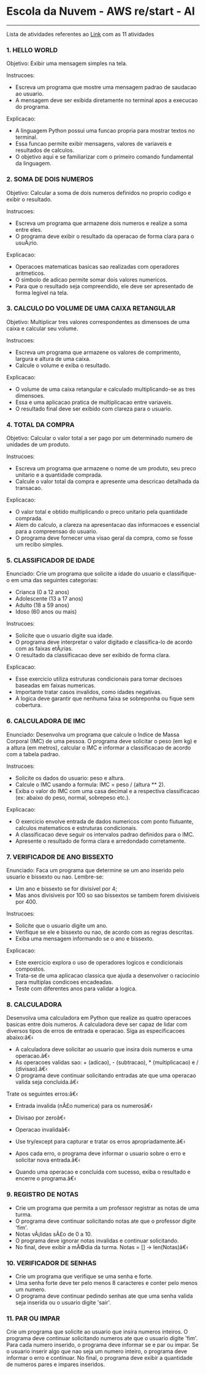 # Escola da Nuvem - AWS re/start - AI
---
Lista de atividades referentes ao [Link](https://modulo-ia.s3.us-east-2.amazonaws.com/atividades-propostas.txt) com as 11 atividades

### 1. HELLO WORLD

Objetivo:
Exibir uma mensagem simples na tela.

Instrucoes:
- Escreva um programa que mostre uma mensagem padrao de saudacao ao usuario.
- A mensagem deve ser exibida diretamente no terminal apos a execucao do programa.

Explicacao:
- A linguagem Python possui uma funcao propria para mostrar textos no terminal.
- Essa funcao permite exibir mensagens, valores de variaveis e resultados de calculos.
- O objetivo aqui e se familiarizar com o primeiro comando fundamental da linguagem.

### 2. SOMA DE DOIS NUMEROS

Objetivo:
Calcular a soma de dois numeros definidos no proprio codigo e exibir o resultado.

Instrucoes:
- Escreva um programa que armazene dois numeros e realize a soma entre eles.
- O programa deve exibir o resultado da operacao de forma clara para o usuÃ¡rio.

Explicacao:
- Operacoes matematicas basicas sao realizadas com operadores aritmeticos.
- O simbolo de adicao permite somar dois valores numericos.
- Para que o resultado seja compreendido, ele deve ser apresentado de forma legivel na tela.

### 3. CALCULO DO VOLUME DE UMA CAIXA RETANGULAR

Objetivo:
Multiplicar tres valores correspondentes as dimensoes de uma caixa e calcular seu volume.

Instrucoes:
- Escreva um programa que armazene os valores de comprimento, largura e altura de uma caixa.
- Calcule o volume e exiba o resultado.

Explicacao:
- O volume de uma caixa retangular e calculado multiplicando-se as tres dimensoes.
- Essa e uma aplicacao pratica de multiplicacao entre variaveis.
- O resultado final deve ser exibido com clareza para o usuario.

### 4. TOTAL DA COMPRA

Objetivo:
Calcular o valor total a ser pago por um determinado numero de unidades de um produto.

Instrucoes:
- Escreva um programa que armazene o nome de um produto, seu preco unitario e a quantidade comprada.
- Calcule o valor total da compra e apresente uma descricao detalhada da transacao.

Explicacao:
- O valor total e obtido multiplicando o preco unitario pela quantidade comprada.
- Alem do calculo, a clareza na apresentacao das informacoes e essencial para a compreensao do usuario.
- O programa deve fornecer uma visao geral da compra, como se fosse um recibo simples.

### 5. CLASSIFICADOR DE IDADE

Enunciado:
Crie um programa que solicite a idade do usuario e classifique-o em uma das seguintes categorias:
- Crianca (0 a 12 anos)
- Adolescente (13 a 17 anos)
- Adulto (18 a 59 anos)
- Idoso (60 anos ou mais)

Instrucoes:
- Solicite que o usuario digite sua idade.
- O programa deve interpretar o valor digitado e classifica-lo de acordo com as faixas etÃ¡rias.
- O resultado da classificacao deve ser exibido de forma clara.

Explicacao:
- Esse exercicio utiliza estruturas condicionais para tomar decisoes baseadas em faixas numericas.
- Importante tratar casos invalidos, como idades negativas.
- A logica deve garantir que nenhuma faixa se sobreponha ou fique sem cobertura.

### 6. CALCULADORA DE IMC

Enunciado:
Desenvolva um programa que calcule o Indice de Massa Corporal (IMC) de uma pessoa.
O programa deve solicitar o peso (em kg) e a altura (em metros), calcular o IMC e informar a classificacao de acordo com a tabela padrao.

Instrucoes:
- Solicite os dados do usuario: peso e altura.
- Calcule o IMC usando a formula: IMC = peso / (altura ** 2).
- Exiba o valor do IMC com uma casa decimal e a respectiva classificacao (ex: abaixo do peso, normal, sobrepeso etc.).

Explicacao:
- O exercicio envolve entrada de dados numericos com ponto flutuante, calculos matematicos e estruturas condicionais.
- A classificacao deve seguir os intervalos padrao definidos para o IMC.
- Apresente o resultado de forma clara e arredondado corretamente.

### 7. VERIFICADOR DE ANO BISSEXTO

Enunciado:
Faca um programa que determine se um ano inserido pelo usuario e bissexto ou nao.
Lembre-se:
- Um ano e bissexto se for divisivel por 4;
- Mas anos divisiveis por 100 so sao bissextos se tambem forem divisiveis por 400.

Instrucoes:
- Solicite que o usuario digite um ano.
- Verifique se ele e bissexto ou nao, de acordo com as regras descritas.
- Exiba uma mensagem informando se o ano e bissexto.

Explicacao:
- Este exercicio explora o uso de operadores logicos e condicionais compostos.
- Trata-se de uma aplicacao classica que ajuda a desenvolver o raciocinio para multiplas condicoes encadeadas.
- Teste com diferentes anos para validar a logica.

### 8. CALCULADORA
Desenvolva uma calculadora em Python que realize as quatro operacoes basicas entre dois numeros. 
A calculadora deve ser capaz de lidar com diversos tipos de erros de entrada e operacao. Siga as especificacoes abaixo:â€‹

- A calculadora deve solicitar ao usuario que insira dois numeros e uma operacao.â€‹
- As operacoes validas sao: + (adicao), - (subtracao), * (multiplicacao) e / (divisao).â€‹
- O programa deve continuar solicitando entradas ate que uma operacao valida seja concluida.â€‹

Trate os seguintes erros:â€‹

- Entrada invalida (nÃ£o numerica) para os numerosâ€‹
- Divisao por zeroâ€‹
- Operacao invalidaâ€‹

- Use try/except para capturar e tratar os erros apropriadamente.â€‹
- Apos cada erro, o programa deve informar o usuario sobre o erro e solicitar nova entrada.â€‹
- Quando uma operacao e concluida com sucesso, exiba o resultado e encerre o programa.â€‹

### 9. REGISTRO DE NOTAS

- Crie um programa que permita a um professor registrar as notas de uma turma. 
- O programa deve continuar solicitando notas ate que o professor digite 'fim'. 
- Notas vÃ¡lidas sÃ£o de 0 a 10. 
- O programa deve ignorar notas invalidas e continuar solicitando. 
- No final, deve exibir a mÃ©dia da turma. Notas = [] -> len(Notas)â€‹

### 10. VERIFICADOR DE SENHAS

- Crie um programa que verifique se uma senha e forte. 
- Uma senha forte deve ter pelo menos 8 caracteres e conter pelo menos um numero. 
- O programa deve continuar pedindo senhas ate que uma senha valida seja inserida ou o usuario digite 'sair'.

### 11. PAR OU IMPAR

Crie um programa que solicite ao usuario que insira numeros inteiros. 
O programa deve continuar solicitando numeros ate que o usuario digite 'fim'. 
Para cada numero inserido, o programa deve informar se e par ou impar. 
Se o usuario inserir algo que nao seja um numero inteiro, o programa deve informar o erro e continuar. 
No final, o programa deve exibir a quantidade de numeros pares e impares inseridos.